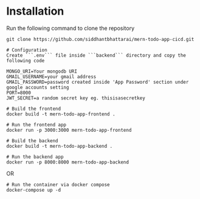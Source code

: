 # Installation
Run the following command to clone the repository
```
git clone https://github.com/siddhantbhattarai/mern-todo-app-cicd.git
```
```
# Configuration
Create ```.env``` file inside ```backend``` directory and copy the following code
```
```
MONGO_URI=Your mongodb URI
GMAIL_USERNAME=your gmail address 
GMAIL_PASSWORD=password created inside 'App Password' section under google accounts setting
PORT=8000
JWT_SECRET=a random secret key eg. thisisasecretkey
```
```
# Build the frontend
docker build -t mern-todo-app-frontend .
```
```
# Run the frontend app
docker run -p 3000:3000 mern-todo-app-frontend
```
```
# Build the backend
docker build -t mern-todo-app-backend .
```

```
# Run the backend app
docker run -p 8000:8000 mern-todo-app-backend
```

OR
```
# Run the container via docker compose
docker-compose up -d
```





